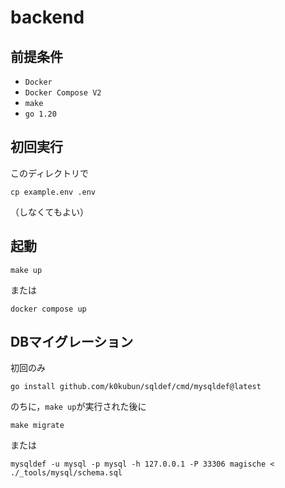 # backend

## 前提条件

- `Docker`
- `Docker Compose V2`
- `make`
- `go 1.20`

## 初回実行

このディレクトリで

```console
cp example.env .env
```

（しなくてもよい）

## 起動

```console
make up
```

または

```console
docker compose up
```

## DBマイグレーション

初回のみ

```console
go install github.com/k0kubun/sqldef/cmd/mysqldef@latest
```

のちに，`make up`が実行された後に

```console
make migrate
```

または

```console
mysqldef -u mysql -p mysql -h 127.0.0.1 -P 33306 magische < ./_tools/mysql/schema.sql
```
